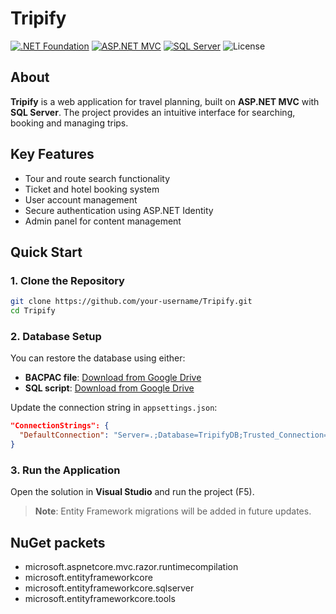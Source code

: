 # Tripify 

[![.NET Foundation](https://img.shields.io/badge/.NET%20Foundation-blueviolet.svg)](https://www.dotnetfoundation.org/)
[![ASP.NET MVC](https://img.shields.io/badge/ASP.NET_MVC-7.0.20-blueviolet)](https://dotnet.microsoft.com/apps/aspnet/mvc)
[![SQL Server](https://img.shields.io/badge/SQL_Server-2020-red)](https://www.microsoft.com/sql-server)
![License](https://img.shields.io/badge/License-MIT-blue)

## About

**Tripify** is a web application for travel planning, built on **ASP.NET MVC** with **SQL Server**. The project provides an intuitive interface for searching, booking and managing trips.  

## Key Features  
- Tour and route search functionality  
- Ticket and hotel booking system  
- User account management  
- Secure authentication using ASP.NET Identity  
- Admin panel for content management  

## Quick Start  

### 1. Clone the Repository  
```bash
git clone https://github.com/your-username/Tripify.git
cd Tripify
```

### 2. Database Setup  
You can restore the database using either:  
- **BACPAC file**: [Download from Google Drive][bacpacGD]  
- **SQL script**: [Download from Google Drive][sqlScriptGD]  

Update the connection string in `appsettings.json`:  
```json
"ConnectionStrings": {
  "DefaultConnection": "Server=.;Database=TripifyDB;Trusted_Connection=True;TrustServerCertificate=True"
}
```

### 3. Run the Application  
Open the solution in **Visual Studio** and run the project (F5).  

> **Note**: Entity Framework migrations will be added in future updates.

 ## NuGet packets
- microsoft.aspnetcore.mvc.razor.runtimecompilation
- microsoft.entityframeworkcore
- microsoft.entityframeworkcore.sqlserver
- microsoft.entityframeworkcore.tools


[bacpacGD]: https://drive.google.com/file/d/...  
[sqlScriptGD]: https://drive.google.com/file/d/...  
